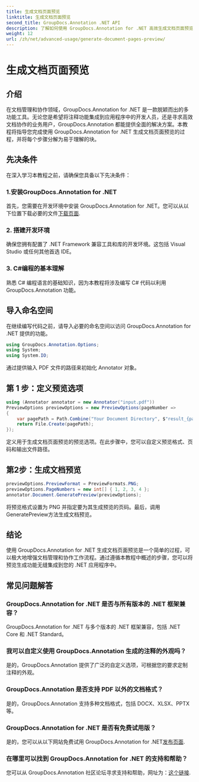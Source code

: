 ```yaml
---
title: 生成文档页面预览
linktitle: 生成文档页面预览
second_title: GroupDocs.Annotation .NET API
description: 了解如何使用 GroupDocs.Annotation for .NET 高效生成文档页面预览。通过此综合功能增强您的文档管理工作流程。
weight: 12
url: /zh/net/advanced-usage/generate-document-pages-preview/
---
```


# 生成文档页面预览

## 介绍
在文档管理和协作领域，GroupDocs.Annotation for .NET 是一款脱颖而出的多功能工具。无论您是希望将注释功能集成到应用程序中的开发人员，还是寻求高效文档协作的业务用户，GroupDocs.Annotation 都能提供全面的解决方案。本教程将指导您完成使用 GroupDocs.Annotation for .NET 生成文档页面预览的过程，并将每个步骤分解为易于理解的块。
## 先决条件
在深入学习本教程之前，请确保您具备以下先决条件：
### 1.安装GroupDocs.Annotation for .NET
首先，您需要在开发环境中安装 GroupDocs.Annotation for .NET。您可以从以下位置下载必要的文件[下载页面](https://releases.groupdocs.com/annotation/net/).
### 2. 搭建开发环境
确保您拥有配置了 .NET Framework 兼容工具和库的开发环境。这包括 Visual Studio 或任何其他首选 IDE。
### 3. C#编程的基本理解
熟悉 C# 编程语言的基础知识，因为本教程将涉及编写 C# 代码以利用 GroupDocs.Annotation 功能。

## 导入命名空间
在继续编写代码之前，请导入必要的命名空间以访问 GroupDocs.Annotation for .NET 提供的功能。

```csharp
using GroupDocs.Annotation.Options;
using System;
using System.IO;

```
通过提供输入 PDF 文件的路径来初始化 Annotator 对象。
## 第 1 步：定义预览选项
```csharp
using (Annotator annotator = new Annotator("input.pdf"))
PreviewOptions previewOptions = new PreviewOptions(pageNumber =>
{
    var pagePath = Path.Combine("Your Document Directory", $"result_{pageNumber}.png");
    return File.Create(pagePath);
});
```
定义用于生成文档页面预览的预览选项。在此步骤中，您可以自定义预览格式、页码和输出文件路径。
## 第2步：生成文档预览
```csharp
previewOptions.PreviewFormat = PreviewFormats.PNG;
previewOptions.PageNumbers = new int[] { 1, 2, 3, 4 };
annotator.Document.GeneratePreview(previewOptions);
```
将预览格式设置为 PNG 并指定要为其生成预览的页码。最后，调用GeneratePreview方法生成文档预览。

## 结论
使用 GroupDocs.Annotation for .NET 生成文档页面预览是一个简单的过程，可以极大地增强文档管理和协作工作流程。通过遵循本教程中概述的步骤，您可以将预览生成功能无缝集成到您的 .NET 应用程序中。
## 常见问题解答
### GroupDocs.Annotation for .NET 是否与所有版本的 .NET 框架兼容？
GroupDocs.Annotation for .NET 与多个版本的 .NET 框架兼容，包括 .NET Core 和 .NET Standard。
### 我可以自定义使用 GroupDocs.Annotation 生成的注释的外观吗？
是的，GroupDocs.Annotation 提供了广泛的自定义选项，可根据您的要求定制注释的外观。
### GroupDocs.Annotation 是否支持 PDF 以外的文档格式？
是的，GroupDocs.Annotation 支持多种文档格式，包括 DOCX、XLSX、PPTX 等。
### GroupDocs.Annotation for .NET 是否有免费试用版？
是的，您可以从以下网站免费试用 GroupDocs.Annotation for .NET[发布页面](https://releases.groupdocs.com/).
### 在哪里可以找到 GroupDocs.Annotation for .NET 的支持和帮助？
您可以从 GroupDocs.Annotation 社区论坛寻求支持和帮助，网址为：[这个链接](https://forum.groupdocs.com/c/annotation/10).